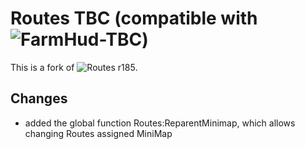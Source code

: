 # Routes TBC (compatible with ![FarmHud-TBC](https://github.com/XiconQoo/FarmHud-TBC))

This is a fork of ![Routes r185](https://www.wowace.com/projects/routes/files/298607).

## Changes

- added the global function Routes:ReparentMinimap, which allows changing Routes assigned MiniMap